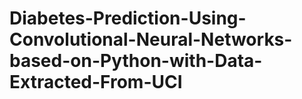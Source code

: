 # Diabetes-Prediction-Using-Convolutional-Neural-Networks-based-on-Python-with-Data-Extracted-From-UCI